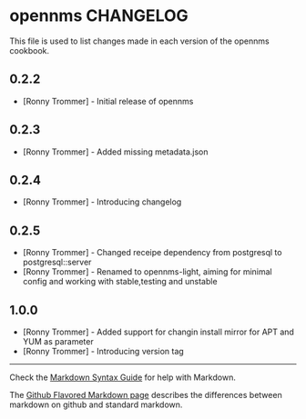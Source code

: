 opennms CHANGELOG
=================

This file is used to list changes made in each version of the opennms cookbook.

0.2.2
-----
- [Ronny Trommer] - Initial release of opennms

0.2.3
-----
- [Ronny Trommer] - Added missing metadata.json

0.2.4
-----
- [Ronny Trommer] - Introducing changelog

0.2.5
-----
- [Ronny Trommer] - Changed receipe dependency from postgresql to postgresql::server
- [Ronny Trommer] - Renamed to opennms-light, aiming for minimal config and working with stable,testing and unstable

1.0.0
-----
- [Ronny Trommer] - Added support for changin install mirror for APT and YUM as parameter
- [Ronny Trommer] - Introducing version tag


- - -
Check the [Markdown Syntax Guide](http://daringfireball.net/projects/markdown/syntax) for help with Markdown.

The [Github Flavored Markdown page](http://github.github.com/github-flavored-markdown/) describes the differences between markdown on github and standard markdown.
